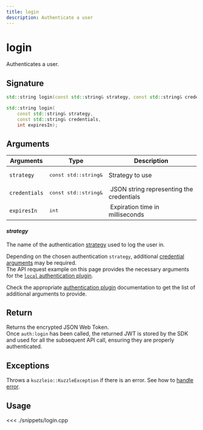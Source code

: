 ```yaml
---
title: login
description: Authenticate a user
---
```


# login

Authenticates a user.

## Signature

```cpp
std::string login(const std::string& strategy, const std::string& credentials);

std::string login(
    const std::string& strategy,
    const std::string& credentials,
    int expiresIn);
```

## Arguments

| Arguments     | Type                          | Description                               |
| ------------- | ----------------------------- | ----------------------------------------- |
| `strategy`    | <pre>const std::string&</pre> | Strategy to use                           |
| `credentials` | <pre>const std::string&</pre> |  JSON string representing the credentials |
| `expiresIn`   | <pre>int</pre>                |  Expiration time in milliseconds          |

#### **_strategy_**

The name of the authentication [strategy](/core/1/guide/guides/kuzzle-depth/authentication/#authentication) used to log the user in.

Depending on the chosen authentication `strategy`, additional [credential arguments](/core/1/guide/guides/kuzzle-depth/authentication/#authentication) may be required.  
The API request example on this page provides the necessary arguments for the [`local` authentication plugin](https://github.com/kuzzleio/kuzzle-plugin-auth-passport-local).

Check the appropriate [authentication plugin](/core/1/plugins/essentials/strategies/) documentation to get the list of additional arguments to provide.

## Return

Returns the encrypted JSON Web Token.  
Once `auth:login` has been called, the returned JWT is stored by the SDK and used for all the subsequent API call, ensuring they are properly authenticated.

## Exceptions

Throws a `kuzzleio::KuzzleException` if there is an error. See how to [handle error](/sdk/cpp/1/error-handling).

## Usage

<<< ./snippets/login.cpp
